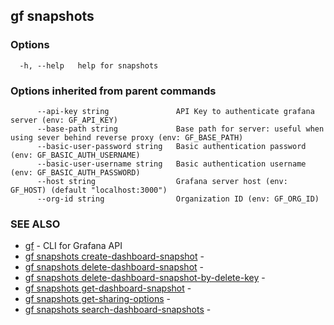 ## gf snapshots



### Options

```
  -h, --help   help for snapshots
```

### Options inherited from parent commands

```
      --api-key string               API Key to authenticate grafana server (env: GF_API_KEY)
      --base-path string             Base path for server: useful when using sever behind reverse proxy (env: GF_BASE_PATH)
      --basic-user-password string   Basic authentication password (env: GF_BASIC_AUTH_USERNAME)
      --basic-user-username string   Basic authentication username (env: GF_BASIC_AUTH_PASSWORD)
      --host string                  Grafana server host (env: GF_HOST) (default "localhost:3000")
      --org-id string                Organization ID (env: GF_ORG_ID)
```

### SEE ALSO

* [gf](gf.md)	 - CLI for Grafana API
* [gf snapshots create-dashboard-snapshot](gf_snapshots_create-dashboard-snapshot.md)	 - 
* [gf snapshots delete-dashboard-snapshot](gf_snapshots_delete-dashboard-snapshot.md)	 - 
* [gf snapshots delete-dashboard-snapshot-by-delete-key](gf_snapshots_delete-dashboard-snapshot-by-delete-key.md)	 - 
* [gf snapshots get-dashboard-snapshot](gf_snapshots_get-dashboard-snapshot.md)	 - 
* [gf snapshots get-sharing-options](gf_snapshots_get-sharing-options.md)	 - 
* [gf snapshots search-dashboard-snapshots](gf_snapshots_search-dashboard-snapshots.md)	 - 

